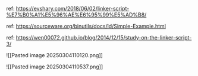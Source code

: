 ref: https://evshary.com/2018/06/02/linker-script-%E7%B0%A1%E5%96%AE%E6%95%99%E5%AD%B8/

ref: https://sourceware.org/binutils/docs/ld/Simple-Example.html

ref: https://wen00072.github.io/blog/2014/12/15/study-on-the-linker-script-3/

![[Pasted image 20250304110120.png]]

![[Pasted image 20250304110537.png]]